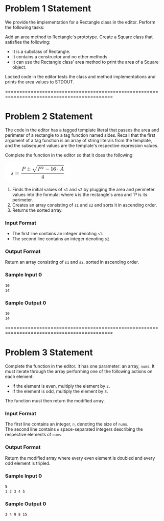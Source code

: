 # Problem 1 Statement
We provide the implementation for a Rectangle class in the editor. Perform the following tasks:

Add an area method to Rectangle's prototype.
Create a Square class that satisfies the following:
* It is a subclass of Rectangle.
* It contains a constructor and no other methods.
* It can use the Rectangle class' area method to print the area of a Square object.

Locked code in the editor tests the class and method implementations and prints the area values to STDOUT.

============================================================================================

# Problem 2 Statement

The code in the editor has a tagged template literal that passes the area and perimeter of a rectangle to a tag function named sides. Recall that the first argument of a tag function is an array of string literals from the template, and the subsequent values are the template's respective expression values.

Complete the function in the editor so that it does the following:

![img.png](img.png)

1. Finds the initial values of `s1` and `s2` by plugging the area and perimeter values into the formula:
where `A` is the rectangle's area and `P is its perimeter.
2. Creates an array consisting of `s1` and `s2` and sorts it in ascending order.
3. Returns the sorted array.
### Input Format

* The first line contains an integer denoting `s1`.
* The second line contains an integer denoting `s2`.

### Output Format

Return an array consisting of `s1` and `s2`, sorted in ascending order.

### Sample Input 0
```
10
14
```
### Sample Output 0
```
10
14
```
============================================================================================

# Problem 3 Statement
Complete the function in the editor. It has one parameter: an array, `nums`. It must iterate through the array performing one of the following actions on each element:

* If the element is even, multiply the element by `2`.
* If the element is odd, multiply the element by `3`.

The function must then return the modified array.

### Input Format

The first line contains an integer, `n`, denoting the size of `nums`.  
The second line contains `n` space-separated integers describing the respective elements of `nums`.

### Output Format

Return the modified array where every even element is doubled and every odd element is tripled.

### Sample Input 0
```
5
1 2 3 4 5
```
### Sample Output 0
```
3 4 9 8 15
```